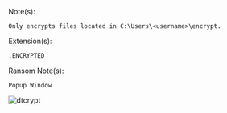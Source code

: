 Note(s):  
```
Only encrypts files located in C:\Users\<username>\encrypt. 
```
Extension(s): 
```
.ENCRYPTED
```
Ransom Note(s): 
```
Popup Window
```
![dtcrypt](https://github.com/user-attachments/assets/8f8cb115-ae6b-40f2-93f6-502ee5268eb2)
